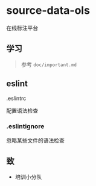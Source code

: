 # source-data-ols

在线标注平台

## 学习

> 参考 `doc/important.md`

## eslint

.eslintrc

配置语法检查

### .eslintignore

忽略某些文件的语法检查

## 致

* 培训小分队
